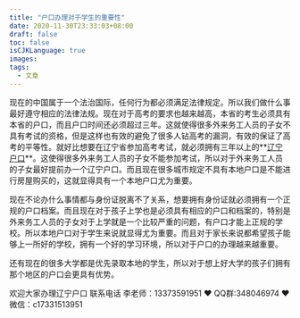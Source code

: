 ```yaml
---
title: "户口办理对于学生的重要性"
date: 2020-11-30T23:33:03+08:00
draft: false
toc: false
isCJKLanguage: true
images:
tags: 
  - 文章
---
```




现在的中国属于一个法治国际，任何行为都必须满足法律规定。所以我们做什么事最好遵守相应的法律法规。现在对于高考的要求也越来越高，本省的考生必须具有本省的户口，而且户口时间还必须超过三年。这就使得很多外来务工人员的子女不具有考试的资格，但是这样也有效的避免了很多人钻高考的漏洞，有效的保证了高考的平等性。就好比想要在辽宁省参加高考考试，就必须拥有三年以上的**[辽宁户口](https://www.lnfch.com/)**。这使得很多外来务工人员的子女不能参加考试，所以对于外来务工人员的子女最好提前办一个辽宁户口。而且现在很多城市规定不具有本地户口是不能进行房屋购买的，这就显得具有一个本地户口尤为重要。

   现在不论办什么事情都与身份证脱离不了关系，想要拥有身份证就必须拥有一个正规的户口档案。而且现在对于孩子上学也是必须具有相应的户口和档案的，特别是外来务工人员的子女对于上学就是一个比较严重的问题，有户口才能上正规的学校。所以本地户口对于学生来说就显得尤为重要。而且对于家长来说都希望孩子能够上一所好的学校，拥有一个好的学习环境，所以对于户口的办理越来越重要。

   还有现在的很多大学都是优先录取本地的学生，所以对于想上好大学的孩子们拥有那个地区的户口会更具有优势。

欢迎大家办理辽宁户口 联系电话 李老师：13373591951 ❤️ QQ群:348046974 ❤️ 微信：c17331513951 

